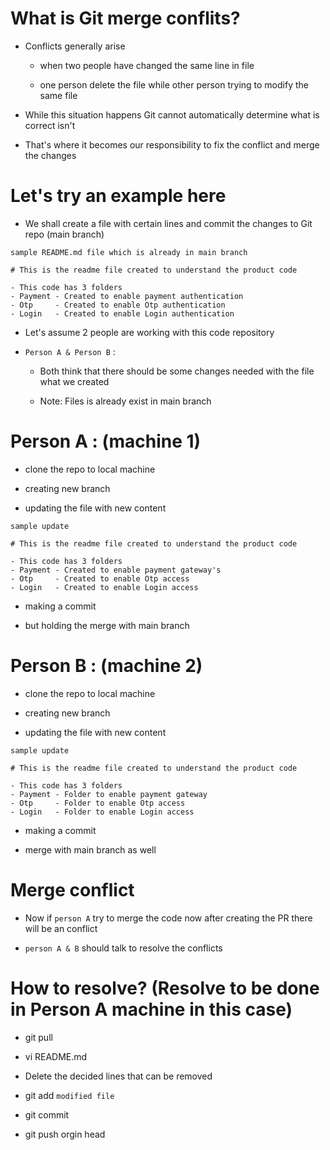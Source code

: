 # What is Git merge conflits?

* Conflicts generally arise 

    - when two people have changed the same line in file

    - one person delete the file while other person trying to modify the same file

* While this situation happens Git cannot automatically determine what is correct isn't

* That's where it becomes our responsibility to fix the conflict and merge the changes

# Let's try an example here

* We shall create a file with certain lines and commit the changes to Git repo (main branch)

```
sample README.md file which is already in main branch

# This is the readme file created to understand the product code
  
- This code has 3 folders
- Payment - Created to enable payment authentication
- Otp     - Created to enable Otp authentication
- Login   - Created to enable Login authentication
```

* Let's assume 2 people are working with this code repository

* `Person A & Person B` : 

    - Both think that there should be some changes needed with the file what we created 

    - Note: Files is already exist in main branch

# Person A : (machine 1)

* clone the repo to local machine

* creating new branch

* updating the file with new content

```
sample update

# This is the readme file created to understand the product code
  
- This code has 3 folders
- Payment - Created to enable payment gateway's
- Otp     - Created to enable Otp access        
- Login   - Created to enable Login access
```

* making a commit 

* but holding the merge with main branch

# Person B : (machine 2)

* clone the repo to local machine

* creating new branch

* updating the file with new content

```
sample update

# This is the readme file created to understand the product code
  
- This code has 3 folders
- Payment - Folder to enable payment gateway
- Otp     - Folder to enable Otp access        
- Login   - Folder to enable Login access
```

* making a commit 

* merge with main branch as well

# Merge conflict 

* Now if `person A` try to merge the code now after creating the PR there will be an conflict 

* `person A & B` should talk to resolve the conflicts

# How to resolve? (Resolve to be done in Person A machine in this case)

* git pull

* vi README.md

* Delete the decided lines that can be removed

* git add `modified file`

* git commit

* git push orgin head

